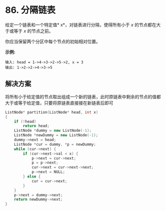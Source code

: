 # 86. 分隔链表

给定一个链表和一个特定值* x*，对链表进行分隔，使得所有小于 *x* 的节点都在大于或等于 *x* 的节点之前。

你应当保留两个分区中每个节点的初始相对位置。

**示例:**

```
输入: head = 1->4->3->2->5->2, x = 3
输出: 1->2->2->4->3->5
```



## 解决方案

将所有小于给定值的节点取出组成一个新的链表，此时原链表中剩余的节点的值都大于或等于给定值，只要将原链表直接接在新链表后即可

```c++
ListNode* partition(ListNode* head, int x)
{
    if (!head) 
        return head;
    ListNode *dummy = new ListNode(-1);
    ListNode *newDummy = new ListNode(-1);
    dummy->next = head;
    ListNode *cur = dummy, *p = newDummy;
    while (cur->next) {
        if (cur->next->val < x) {
            p->next = cur->next;
            p = p->next;
            cur->next = cur->next->next;
            p->next = NULL;
        } else {
            cur = cur->next;
        }
    }
    p->next = dummy->next;
    return newDummy->next;
}

```

